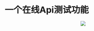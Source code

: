 # 一个在线Api测试功能

<p align="center"><a href="http://vuejs.org" target="_blank"><img src="http://7xky7l.com1.z0.glb.clouddn.com/apiTest.jpg"></a></p>
